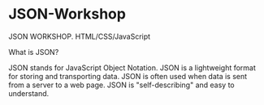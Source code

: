 # JSON-Workshop
JSON WORKSHOP. HTML/CSS/JavaScript 

What is JSON?

JSON stands for JavaScript Object Notation.
JSON is a lightweight format for storing and transporting data.
JSON is often used when data is sent from a server to a web page.
JSON is "self-describing" and easy to understand.
